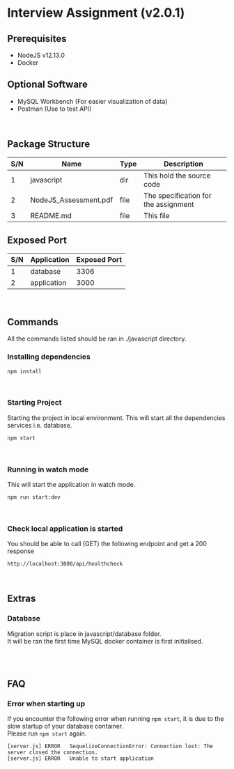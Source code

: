# Interview Assignment (v2.0.1)

## Prerequisites
- NodeJS v12.13.0
- Docker

## Optional Software
- MySQL Workbench (For easier visualization of data)
- Postman (Use to test API)
<br>

## Package Structure
| S/N | Name | Type | Description |
|-----|------|------|-------------|
| 1 | javascript | dir | This hold the source code  |
| 2 | NodeJS_Assessment.pdf | file | The specification for the assignment |
| 3 | README.md | file | This file |

## Exposed Port
| S/N | Application | Exposed Port |
|-----|-------------|--------------|
| 1 | database | 3306 |
| 2 | application | 3000 |

<br>

## Commands
All the commands listed should be ran in ./javascript directory.

### Installing dependencies
```bash
npm install
```

<br>

### Starting Project
Starting the project in local environment.
This will start all the dependencies services i.e. database.
```bash
npm start
```

<br>

### Running in watch mode
This will start the application in watch mode.
```bash
npm run start:dev
```

<br>

### Check local application is started
You should be able to call (GET) the following endpoint and get a 200 response

```
http://localhost:3000/api/healthcheck
```

<br>

## Extras

### Database
Migration script is place in javascript/database folder. <br>
It will be ran the first time MySQL docker container is first initialised. <br><br>

<br>

## FAQ

### Error when starting up
If you encounter the following error when running ```npm start```, it is due to the slow startup of your database container.<br>
Please run ```npm start``` again.

```
[server.js]	ERROR	SequelizeConnectionError: Connection lost: The server closed the connection.
[server.js]	ERROR	Unable to start application
```
